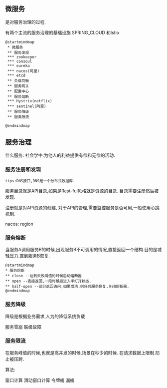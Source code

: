 
## 微服务
 是对服务治理的过程.
 
 有两个主流的服务治理的基础设施 SPRING_CLOUD 和lstio
```puml
@startmindmap
 * 微服务 
 ** 服务发现
 *** zookeeper
 *** consoul
 *** eureka
 *** nacos(阿里)
 *** etcd
 ** 负载均衡
 ** 服务网关
 ** 配置中心
 ** 服务熔断
 *** Hystrix(netflix)
 *** sentinel(阿里)
 ** 服务降级
 ** 服务限流

@endmindmap
```

## 服务治理

什么服务:
  社会学中:为他人的利益提供有偿和无偿的活动.
### 服务注册和发现

	tips:DNS接口,DNS是一个分布式数据库. 

 服务目录就是API目录,如果是Rest-ful风格就是资源的目录.
 目录需要注册然后被发现.

 注册就是对API资源的创建,
 对于API的管理,需要监控服务是否可用,一般使用心跳机制.


nacos:
  region

### 服务熔断
 当服务A调用服务B的时候,出现服务B不可调用的情况,直接返回一个结构.目的是减轻压力.直到服务B恢复.
 ```puml
 @startmindmap
 * 服务熔断
 ** close --达到失败阈值的时候启动熔断器
 ** open --直接返回,一段时候后进入半打开状态.
 ** half-open --部分返回访问,如果成功,则任务服务恢复.关闭熔断器.
 @endmindmap
 ```     

 ### 服务降级
 降级是根据业务需求,人为的降低系统负载

 服务雪崩 联级故障

 ### 服务限流

 在服务峰值的时候,也就是高并发的时候,场景在秒少的时候. 在请求数据上限制.防止被压跨.

 算法:

 窗口计算
 滑动窗口计算
 令牌桶
 漏桶

 